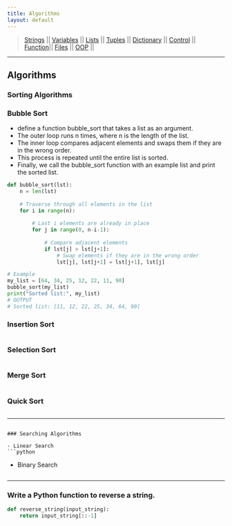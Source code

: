 ```yaml
---
title: Algorithms
layout: default
---
```

> [Strings](./strings.html) || [Variables](./variables.html) || [Lists](./lists.html) || [Tuples](./tuples.html) || [Dictionary](./dictionary.html) ||
>  [Control](./control.html) || [Function](./function.html)|| [Files](./files.html) || [OOP](./oop.html) ||

***

## Algorithms


### Sorting Algorithms

### Bubble Sort
- define a function bubble_sort that takes a list as an argument. 
- The outer loop runs n times, where n is the length of the list. 
- The inner loop compares adjacent elements and swaps them if they are in the wrong order. 
- This process is repeated until the entire list is sorted. 
- Finally, we call the bubble_sort function with an example list and print the sorted list.

```python
def bubble_sort(lst):
    n = len(lst)
    
    # Traverse through all elements in the list
    for i in range(n):
        
        # Last i elements are already in place
        for j in range(0, n-i-1):
            
            # Compare adjacent elements
            if lst[j] > lst[j+1]:
                # Swap elements if they are in the wrong order
                lst[j], lst[j+1] = lst[j+1], lst[j]

# Example
my_list = [64, 34, 25, 12, 22, 11, 90]
bubble_sort(my_list)
print("Sorted list:", my_list)
# OUTPUT
# Sorted list: [11, 12, 22, 25, 34, 64, 90]
```

### Insertion Sort
```python
```
### Selection Sort
```python
```
### Merge Sort
```python
```
### Quick Sort
```python
```

***


```

### Searching Algorithms

- Linear Search
```python
```

- Binary Search
```python
```
***

### Write a Python function to reverse a string.

```python
def reverse_string(input_string):
    return input_string[::-1]
```


